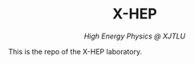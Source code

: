 <h1 align="center">
X-HEP
</h1>
<div align="center">
<i>High Energy Physics @ XJTLU</i>
</div>

This is the repo of the X-HEP laboratory. 

